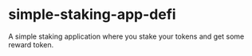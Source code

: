 # simple-staking-app-defi
A simple staking application where you stake your  tokens and get some reward token.
